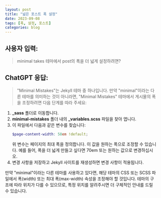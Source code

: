 ```yaml
---
layout: post
title: "넓은 포스트 폭 설정"
date: 2023-09-08
tags: [폭, 설정, 포스트]
categories: blog
---
```


## 사용자 입력:
> minimal takes 테마에서  post의 폭을 더 넓게 설정하려면?

## ChatGPT 응답:
> "Minimal Mistakes"는 Jekyll 테마 중 하나입니다. 만약 "minimal"이라는 다른 테마를 의미하는 것이 아니라면, "Minimal Mistakes" 테마에서 게시물의 폭을 조정하려면 다음 단계를 따라 주세요:

1. **_sass** 폴더로 이동합니다.
2. **minimal-mistakes** 폴더 내의 **_variables.scss** 파일을 찾아 엽니다.
3. 이 파일에서 다음과 같은 변수를 찾습니다:
   ```scss
   $page-content-width: 58em !default;
   ```
   위 변수는 페이지의 최대 폭을 정의합니다. 이 값을 원하는 폭으로 조정할 수 있습니다. 예를 들어, 폭을 더 넓게 만들고 싶다면 70em 또는 원하는 값으로 변경하십시오.
4. 변경 사항을 저장하고 Jekyll 사이트를 재생성하면 변경 사항이 적용됩니다.

만약 "minimal"이라는 다른 테마를 사용하고 있다면, 해당 테마의 CSS 또는 SCSS 파일에서 폭(width) 또는 최대 폭(max-width) 속성을 조정해야 할 것입니다. 테마의 구조에 따라 위치가 다를 수 있으므로, 특정 위치를 알려주시면 더 구체적인 안내를 드릴 수 있습니다.

